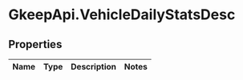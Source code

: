 # GkeepApi.VehicleDailyStatsDesc

## Properties
Name | Type | Description | Notes
------------ | ------------- | ------------- | -------------
